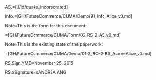 AS.=[U/id/quake_incorporated]

Info.=[GH/FutureCommerce/CUMA/Demo/91_Info_Alice_v0.md]

Note=This is the form for this document:

=[GH/FutureCommerce/CUMA/Form/02-RS-2-AS_v0.md]

Note=This is the existing state of the paperwork:

=[GH/FutureCommerce/CUMA/Demo/01-2_RO-2-RS_Acme-Alice_v0.md]

RS.Sign.YMD=November 25, 2015

RS.xSignature=xANDREA ANG